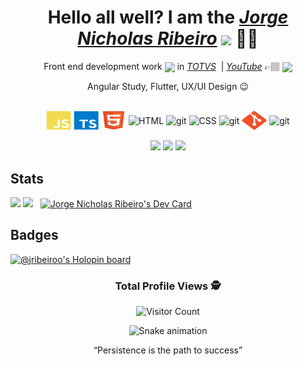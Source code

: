 <div>
  <h1 align="center">Hello all well? I am the <a href="https://www.linkedin.com/in/jorge-nicholas-ribeiro-493b27129/"><i>Jorge Nicholas Ribeiro</i></a> <img align='center' src='https://github.com/jnrpalma/jnrpalma/blob/main/assets/y7.gif' width='150'> 👨‍💻</h1> 
  <p align="center">Front end development work <img width="3%" align="center" valign="middle" src="https://avatars.githubusercontent.com/u/48802515?s=200&v=4" target="_blank" /> in <a href="https://www.totvs.com/"><i>TOTVS</i></a>&nbsp; | <a href="https://www.youtube.com/c/TOTVSDevelopers"><i>YouTube</i></a><span> 👉🏽️</span>
  <a align="rigth"  href="https://yt3.ggpht.com/ytc/AKedOLRhE2NybIMb7sApUlXn8wFPGyJx1O9h1OI4bsnf=s176-c-k-c0x00ffffff-no-rj" target="_blank">
    <img width="4%" align="center" valign="middle" src="https://yt3.ggpht.com/ytc/AKedOLRhE2NybIMb7sApUlXn8wFPGyJx1O9h1OI4bsnf=s176-c-k-c0x00ffffff-no-rj" target="_blank" />
  </a>
  
  <br>
  <p align="center">Angular Study, Flutter, UX/UI Design 😉️</h2>

</div>


<div align="center" valign="top"><br>
  <img align="center" alt="Js" height="30" width="40" src="https://raw.githubusercontent.com/devicons/devicon/master/icons/javascript/javascript-plain.svg">
  <img align="center" alt="Js" height="30" width="40" src="https://raw.githubusercontent.com/devicons/devicon/master/icons/typescript/typescript-plain.svg">
  <img align="center" alt="HTML" height="30" width="40" src="https://raw.githubusercontent.com/devicons/devicon/master/icons/html5/html5-original.svg">
  <img align="center" alt="HTML" height="30" width="40" src="https://cdn.jsdelivr.net/gh/devicons/devicon/icons/css3/css3-original.svg">
  <img align="center" alt="git" height="30" width="40" src="https://cdn.jsdelivr.net/gh/devicons/devicon/icons/angularjs/angularjs-plain.svg">
  <img align="center" alt="CSS" height="30" width="40" src="https://cdn.jsdelivr.net/gh/devicons/devicon/icons/dart/dart-original.svg">
  <img align="center" alt="git" height="30" width="40" src="https://cdn.jsdelivr.net/gh/devicons/devicon/icons/flutter/flutter-original.svg">
  <img align="center" alt="git" height="30" width="40" src="https://raw.githubusercontent.com/devicons/devicon/master/icons/git/git-original.svg">
  <img align="center" alt="git" height="30" width="40" src="https://cdn.jsdelivr.net/gh/devicons/devicon/icons/figma/figma-original.svg"">
</div><br>

<div align="center">
  <a href="https://www.youtube.com/c/TOTVSDevelopers" target="_blank"><img src="https://img.shields.io/badge/YouTube-FF0000?style=for-the-badge&logo=youtube&logoColor=white" target="_blank"></a>
  <a href="https://www.linkedin.com/in/jorge-nicholas-ribeiro-493b27129/" target="_blank"><img src="https://img.shields.io/badge/-LinkedIn-%230077B5?style=for-the-badge&logo=linkedin&logoColor=white" target="_blank"></a> 
  <a href="mailto:jribeiropalma@gmail.com"><img src="https://img.shields.io/badge/-Gmail-%23333?style=for-the-badge&logo=gmail&logoColor=white" target="_blank"></a>
  
</div>

## Stats
<div>
  <a href="https://github.com/jnrpalma" style="text-decoration:none">
    <img height="180em" src="https://github-readme-stats-sigma-five.vercel.app/api?username=jnrpalma&show_icons=true&theme=tokyonight" style="max-width: 100%;"/>
  </a>
  <a href="https://github.com/jnrpalma" style="text-decoration:none">
  <img height="180em" src="https://github-readme-stats-sigma-five.vercel.app/api/top-langs/?username=jnrpalma&layout=compact&langs_count=16&theme=dark" style="max-width: 100%;"/>
    &nbsp; 
    <a href="https://app.daily.dev/jnribeiro"><img src="https://api.daily.dev/devcards/5734a825b74742ea906bbbf5f3d03761.png?r=g4r" width="140" alt="Jorge Nicholas Ribeiro's Dev Card"/></a>
  </a>
</div>


## Badges
[![@jribeiroo's Holopin board](https://holopin.me/jribeiroo)](https://holopin.io/@jribeiroo)


<div align="center">

### Total Profile Views :detective: 

![Visitor Count](https://profile-counter.glitch.me/{jnrpalma}/count.svg)

</div>

<div align="center">
  
  ![Snake animation](https://github.com/danielbped/danielbped/blob/output/github-contribution-grid-snake.svg)
  
</div>

<div align="center">
  <p>“Persistence is the path to success”</p>
</div>
